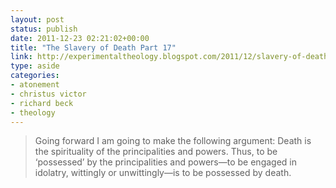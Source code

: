 ```yaml
---
layout: post
status: publish
date: 2011-12-23 02:21:02+00:00
title: "The Slavery of Death Part 17"
link: http://experimentaltheology.blogspot.com/2011/12/slavery-of-death-part-17-death-and.html
type: aside
categories:
- atonement
- christus victor
- richard beck
- theology
---
```

> Going forward I am going to make the following argument: Death is the spirituality of the principalities and powers. Thus, to be ‘possessed’ by the principalities and powers—to be engaged in idolatry, wittingly or unwittingly—is to be possessed by death.